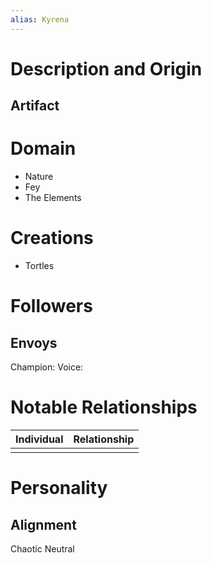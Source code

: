 ```yaml
---
alias: Kyrena
---
```

# Description and Origin

## Artifact

# Domain
- Nature
- Fey
- The Elements

# Creations
- Tortles


# Followers


## Envoys
Champion: 
Voice: 

# Notable Relationships
| Individual | Relationship |
| ---------- | ------------ |
|            |              |

# Personality


## Alignment
Chaotic Neutral